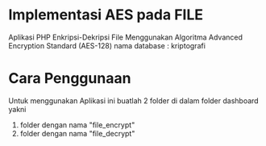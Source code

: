 # Implementasi AES pada FILE
Aplikasi PHP Enkripsi-Dekripsi File Menggunakan Algoritma Advanced Encryption Standard (AES-128)
nama database : kriptografi

# Cara Penggunaan
Untuk menggunakan Aplikasi ini buatlah 2 folder di dalam folder dashboard yakni
1. folder dengan nama "file_encrypt"
2. folder dengan nama "file_decrypt"

